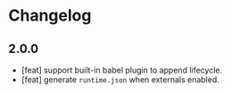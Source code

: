 # Changelog

## 2.0.0

- [feat] support built-in babel plugin to append lifecycle.
- [feat] generate `runtime.json` when externals enabled.

